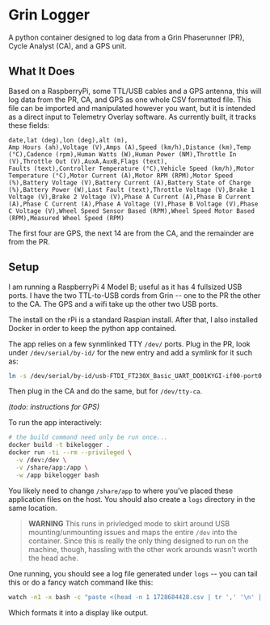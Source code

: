 # Grin Logger

A python container designed to log data from a Grin Phaserunner (PR), Cycle Analyst (CA), and a GPS unit.

## What It Does

Based on a RaspberryPi, some TTL/USB cables and a GPS antenna, this will log data from the PR, CA, and GPS as one whole CSV formatted file. This file can be imported and manipulated however you want, but it is intended as a direct input to Telemetry Overlay software. As currently built, it tracks these fields:

```
date,lat (deg),lon (deg),alt (m),
Amp Hours (ah),Voltage (V),Amps (A),Speed (km/h),Distance (km),Temp (°C),Cadence (rpm),Human Watts (W),Human Power (NM),Throttle In (V),Throttle Out (V),AuxA,AuxB,Flags (text),
Faults (text),Controller Temperature (°C),Vehicle Speed (km/h),Motor Temperature (°C),Motor Current (A),Motor RPM (RPM),Motor Speed (%),Battery Voltage (V),Battery Current (A),Battery State of Charge (%),Battery Power (W),Last Fault (text),Throttle Voltage (V),Brake 1 Voltage (V),Brake 2 Voltage (V),Phase A Current (A),Phase B Current (A),Phase C Current (A),Phase A Voltage (V),Phase B Voltage (V),Phase C Voltage (V),Wheel Speed Sensor Based (RPM),Wheel Speed Motor Based (RPM),Measured Wheel Speed (RPM)
```

The first four are GPS, the next 14 are from the CA, and the remainder are from the PR.

## Setup

I am running a RaspberryPi 4 Model B; useful as it has 4 fullsized USB ports. I have the two TTL-to-USB cords from Grin -- one to the PR the other to the CA. The GPS and a wifi take up the other two USB ports.

The install on the rPi is a standard Raspian install. After that, I also installed Docker in order to keep the python app contained.

The app relies on a few synmlinked TTY `/dev/` ports. Plug in the PR, look under `/dev/serial/by-id/` for the new entry and add a symlink for it such as:

```bash
ln -s /dev/serial/by-id/usb-FTDI_FT230X_Basic_UART_DO01KYGI-if00-port0 /dev/tty-pr
```

Then plug in the CA and do the same, but for `/dev/tty-ca`.

_(todo: instructions for GPS)_

To run the app interactively:

```bash
# the build command need only be run once...
docker build -t bikelogger .
docker run -ti --rm --privileged \
  -v /dev:/dev \
  -v /share/app:/app \
  -w /app bikelogger bash
```

You likely need to change `/share/app` to where you've placed these application files on the host. You should also create a `logs` directory in the same location.

> **WARNING** This runs in privledged mode to skirt around USB mounting/unmounting issues and maps the entire `/dev` into the container. Since this is really the only thing designed to run on the machine, though, hassling with the other work arounds wasn't worth the head ache.

One running, you should see a log file generated under `logs` -- you can tail this or do a fancy watch command like this:

```bash
watch -n1 -x bash -c "paste <(head -n 1 1728684428.csv | tr ',' '\n' | tr -d '\r') <(tail -n 1 1728684428.csv  | tr ',' '\n' | tr -d '\r') | column -s $'\t' -t"
```

Which formats it into a display like output.

